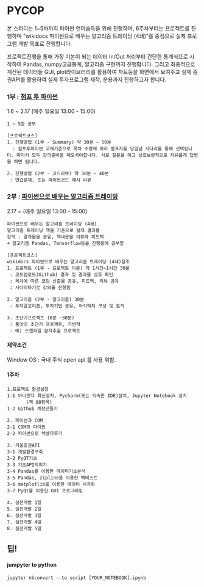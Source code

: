 # PYCOP

본 스터디는 1~5차까지 파이썬 언어습득을 위해 진행하며, 6주차부터는 프로젝트를 진행하며 "wikidocs 파이썬으로 배우는 알고리즘 트레이딩 (4쇄)”를 중점으로 실제 프로그램 개발 목표로 진행합니다.

프로젝트진행을 통해 가장 기본이 되는 데이터 In/Out 처리부터 간단한 통계식으로 시작하여 Pandas, numpy고급통계, 알고리즘 구현까지 진행합니다. 그리고 최종적으로 계산된 데이터들  GUI, plot라이브러리를 활용하여 차트등을 화면에서 보여주고 실제 증권API를 활용하여 실제 투자프로그램 제작, 운용까지 진행하고자 합니다.



### 1부 : [점프 투 파이썬](https://wikidocs.net/book/1)

1.6 ~ 2.17 (매주 일요일 13:00 - 15:00)

```
1 ~ 5장 공부

[프로젝트코스]
1. 진행방법 (1부 - Summary) 약 30분 ~ 50분
  : 점프투파이썬 교재기준으로 목차 수량에 따라 발표자를 당일날 사다리를 통해 선택됩니다. 따라서 모두 강의준비를 해오셔야합니다. 서로 질문을 하고 상호보완적으로 자유롭게 답변을 하면 됩니다. 

2. 진행방법 (2부 - 코드리뷰) 약 30분 ~ 40분
 : 연습문제, 또는 파이썬코드 예시 리뷰
```



### 2부 : [파이썬으로 배우는 알고리즘 트레이딩](https://wikidocs.net/book/110)

2.17 ~ (매주 일요일 13:00 - 15:00)

```
파이썬으로 배우는 알고리즘 트레이딩 (4쇄)
알고리즘 트레이닝 책을 기준으로 실제 결과물
강의 : 결과물을 공유, 책내용을 리뷰와 피드백
+ 알고리즘 Pandas, Tensorflow등을 진행중에 공부함

[프로젝트코스]
wikidocs 파이썬으로 배우는 알고리즘 트레이딩 (4쇄)참조
1. 프로젝트 (1부 - 프로젝트 이론) 약 1시간~1시간 30분
 : 코드업로드(Github) 결과 및 결과물 상호 확인 
 : 목차에 따른 코딩 산출물 공유, 피드백, 리뷰 공유
 : 사다리타기로 강의를 진행함 

2. 알고리즘 (2부 - 알고리즘) 30분
 : 투자알고리즘, 투자기법 공유, 아키텍처 구성 및 토의 

3. 초단기프로젝트 (0분 ~30분)
 : 품앗이 초단기 프로젝트, 가변적
 : 예) 스캔파일 문자추출 프로젝트
```



#### 제약조건

Window OS : 국내 주식 open api 를 사용 위함.



#### 1주차 

```
1.프로젝트 환경설정
1-1 아나콘다 최신설치, Pycharm(또는 익숙한 IDE)설치, Jupyter Notebook 설치
       (책 08항목)
1-2 Github 계정만들기

2. 파이썬과 COM
2-1 COM과 파이썬
2-2 파이썬으로 엑셀다루기
```

```
3. 키움증권API
3-1 개발환경구축
3-2 PyQT기초
3-3 기초API익히기
3-4 Pandas를 이용한 데이터기초분석
3-5 Pandas, zipline을 이용한 백테스트
3-6 matplotlib를 이용한 데이터 시각화
3-7 PyQt를 이용한 GUI 프로그래밍

4. 실전개발 1일
5. 실전개발 2일
6. 실전개발 3일
7. 실전개발 4일
8. 실전개발 5일
```









## 팁!

#### jumpyter to python

```
jupyter nbconvert --to script [YOUR_NOTEBOOK].ipynb
```

